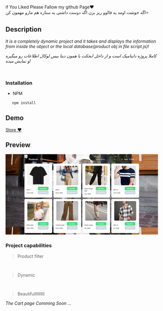 if You Liked Please Fallow my github Page❤️<br>
اگه خوشت اومد یه فالوو ریز بزن اگه دوست داشتی یه ستاره هم مارو مهمون کن⭐
## Description
*It is a completely dynamic project and it takes and displays the information from inside the object or the local database(product obj in file script.js)!*

*کاملا پروژه داینامیک است و از داخل ابجکت یا همون دیتا بیس لوکال اطلاعات رو میگیره و نمایش میده!*

<br>


### Installation
- NPM

```bash
   npm install
```

## Demo 

<a href="https://root-store.liara.run/">Store ❤️</a>

## Preview
<img src="./src/img/shot website.png">

### Project capabilities
>Product filter 
<br>

>Dynamic
<br>

>Beautifullllllllll
<!-- Mr.root For Ever 😁 -->

*The Cart page Comming Soon ...*
